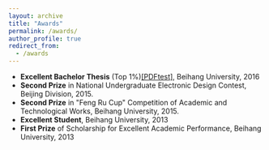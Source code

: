 ```yaml
---
layout: archive
title: "Awards"
permalink: /awards/
author_profile: true
redirect_from:
  - /awards
---
```


<!-- - **Excellent Bachelor Thesis** (Top 1%)[[PDF]](https://cleartune.github.io/files/Paper_Fingerprint.pdf), Beihang University, 2016 -->
- **Excellent Bachelor Thesis** (Top 1%)<a href="https://cleartune.github.io/files/Paper_Fingerprint.pdf">[PDFtest]</a>, Beihang University, 2016
- **Second Prize** in National Undergraduate Electronic Design Contest, Beijing Division, 2015. 
- **Second Prize** in "Feng Ru Cup" Competition of Academic and Technological Works, Beihang University, 2015.
- **Excellent Student**, Beihang University, 2013 
- **First Prize** of Scholarship for Excellent Academic Performance, Beihang University, 2013
